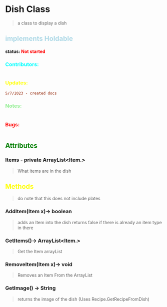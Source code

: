 # Dish Class 
> a class to display a dish
##  <span style="color:lightblue;">implements Holdable</span>
#### status: <span style="color:red;">Not started</span>
### <span style="color:cyan;">Contributors:</span>
<!--put your names here between the ``` if you worked on it, and put what you did-->
```diff

``` 
### <span style="color:yellow;">Updates:</span>
```diff
5/7/2023 - created docs
```
### <span style="color:lightgreen;">Notes:</span>
```diff

```
### <span style="color:red;">Bugs:</span>
```diff

```
## <span style="color:green;">Attributes</span>

### **Items** - private ArrayList<Item.>
>What items are in the dish


## <span style="color:yellow;">Methods</span>
> do note that this does not include plates 
### **AddItem(Item x)**-> boolean
> adds an Item into the dish returns false if there is already an item type in there

### **GetItems()**-> ArrayList<Item.>
> Get the Item arrayList

### **RemoveItem(Item x)**-> void
> Removes an Item From the ArrayList
### **GetImage()** -> String
> returns the image of the dish (Uses Recipe.GetRecipeFromDish)





